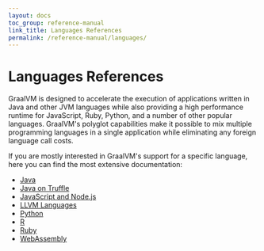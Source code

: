 ```yaml
---
layout: docs
toc_group: reference-manual
link_title: Languages References
permalink: /reference-manual/languages/
---
```


# Languages References

GraalVM is designed to accelerate the execution of applications written in Java and other JVM languages while also providing a high performance runtime for JavaScript, Ruby, Python, and a number of other popular languages.
GraalVM's polyglot capabilities make it possible to mix multiple programming languages in a single application while eliminating any foreign language call costs.

If you are mostly interested in GraalVM's support for a specific language, here you can find the most extensive documentation:
* [Java](java/README.md)
* [Java on Truffle](java-on-truffle/README.md)
* [JavaScript and Node.js](js/README.md)
* [LLVM Languages](llvm/README.md)
* [Python](python/README.md)
* [R](r/README.md)
* [Ruby](ruby/README.md)
* [WebAssembly](wasm/README.md)

